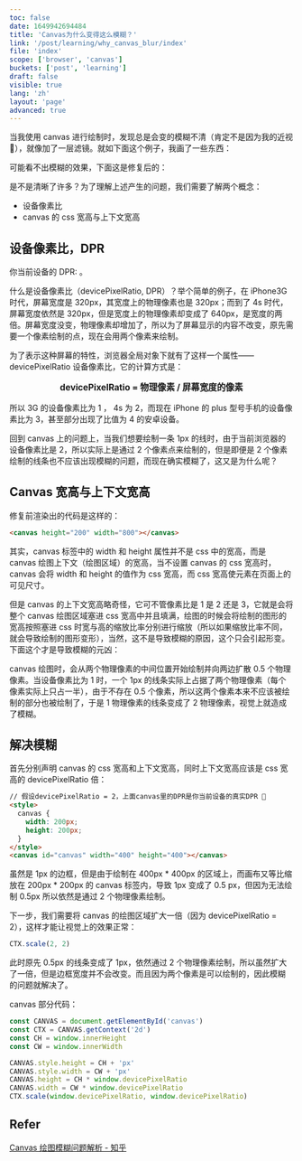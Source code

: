 ```yaml
---
toc: false
date: 1649942694484
title: 'Canvas为什么变得这么模糊？'
link: '/post/learning/why_canvas_blur/index'
file: 'index'
scope: ['browser', 'canvas']
buckets: ['post', 'learning']
draft: false
visible: true
lang: 'zh'
layout: 'page'
advanced: true
---
```


<script setup>
import CanvasBlurExample from './CanvasBlurExample.vue'
import DevicePixelRatio from './DevicePixelRatio.vue'
</script>

当我使用 canvas 进行绘制时，发现总是会变的模糊不清（肯定不是因为我的近视 🤣），就像加了一层滤镜。就如下面这个例子，我画了一些东西：

<CanvasBlurExample/>

可能看不出模糊的效果，下面这是修复后的：

<CanvasBlurExample fixed/>

是不是清晰了许多？为了理解上述产生的问题，我们需要了解两个概念：

- 设备像素比
- canvas 的 css 宽高与上下文宽高

## 设备像素比，DPR

你当前设备的 DPR: <ClientOnly><DevicePixelRatio /></ClientOnly>。

什么是设备像素比（devicePixelRatio, DPR）？举个简单的例子，在 iPhone3G 时代，屏幕宽度是 320px，其宽度上的物理像素也是 320px；而到了 4s 时代，屏幕宽度依然是 320px，但是宽度上的物理像素却变成了 640px，是宽度的两倍。屏幕宽度没变，物理像素却增加了，所以为了屏幕显示的内容不改变，原先需要一个像素绘制的点，现在会用两个像素来绘制。

<CenterImg src="https://res.zrain.fun/images/2022/06/devicePixelRatio-9457e9e1d4e57b9002490854c0de3098.png" alt="devicePixelRatio" zoom="65%" source="https://app.diagrams.net/#R7Zthb%2BIgGMc%2FjS9vaaGt%2BnLqdksuu%2BziJZfcO67FlgxLQ3G6ffqDFq2VLrpkTmrYC4cP8ADP%2F1ctj3QAp8vNd46K7JElmA6Al2wGcDYAwAdjIP8py2ttiYJxbUg5SXSjxjAnb1gbPW1dkQSXrYaCMSpI0TbGLM9xLFo2xDlbt5stGG2PWqAUG4Z5jKhp%2FUMSkdXWERg29gdM0mw7sh%2Fp9S3RtrFeSZmhhK33TPBuAKecMVGXlpsppip427jU%2Fe7fqd1NjONcnNLh708vjdYPb8GP2a%2FNYzgfv6Lsm%2FbyguhKL1hPVrxuI8DZKk%2BwcuIN4GSdEYHnBYpV7VpqLm2ZWFL5zpfFBcvFPVoSquR%2BxJyTNZaBwFzXzdmKV10zIaSCIIS38kXOWb2oBuVNylhKMSpIeROzZVURl1XT%2B0XtWRY7fdfw%2BNU8CKVTRhmv1gBx9SftpeDsGe%2FVwAiOoVzcRAcCc4E370bY3%2BkmgcdsiQWX0%2FF0BxBoKjTr%2FlBLv27I8aF2m%2B1TM9YNkaY13fluBJUFrekH9B0d11dyWVRioteCEbXSSfmMRZxpxVUo57p5yagablLWoY5kseqD%2Bd2LDFKpKahs1VLCySCcHeiRs1xJwbH0gv5VftU4nAkk9t4XmBMZBCXvLMZqjKfGMilzVPxmT%2FWEq0EbTm0C8VOwCo5iFXgmVcG5oBo7qPoPVQTtgmr7he%2Bo6jNVI2AZVSfc4DiqLKcKep5lVAWOqv5T5Y8toyp0VPWfKjiyjKrIoCpSK9oYbMlFi%2FZuvr1b1ih00IEoSfOd8tKgQkhiRG91xZIkiRqmM33QTjDYwELwWXdDBxu3wGQh6mABno2FoWPhQiwEo9FNaBkNZnKoooFsMC0dEe8SAc6TLYTwwjyAE3bgLhl88gUfHk%2BwfHEyGJibYR%2B4K%2F7LrvhDJC5%2FxQO34%2Bj9jiMILMuOAOio6j9VoW1UuZzbFVAV2UaVy7ldAVVD73BvfXGuzKyb46p3XI18y6gy83eOqt5RNfat%2B7Ryx8T6z1Xo2ceVOyl2BVz5wDautgkxx1WfuQLQOq7cabEr4Arax5XLs18BV0FgHVcu034FXIWhdVyZuXa5BqmaDKLnG4i5H4rPfHAMdgDxpT8UQzNN3gBhfuY4ID779JiRM7o8Eh%2FIGS0o3tyqh3FlNHCe6OIspqgsSdwmxT4NwQGqHzlChBPj8eKjmu8pGnYourVxTJEgL233XTLrEeov0%2Bag8vaYkQYKRPL2ZtT2UlbR1R0bXgxfh0cQunwJxFMsDF8Ve7vFd%2BEo3zYPSdfNm0fN4d1%2F" />

为了表示这种屏幕的特性，浏览器全局对象下就有了这样一个属性——devicePixelRatio 设备像素比，它的计算方式是：

<p style="text-align:center;font-size:1.1em;font-weight:bold">devicePixelRatio = 物理像素 / 屏幕宽度的像素</p>

所以 3G 的设备像素比为 1 ， 4s 为 2，而现在 iPhone 的 plus 型号手机的设备像素比为 3，甚至部分出现了比值为 4 的安卓设备。

回到 canvas 上的问题上，当我们想要绘制一条 1px 的线时，由于当前浏览器的设备像素比是 2，所以实际上是通过 2 个像素点来绘制的，但是即便是 2 个像素绘制的线条也不应该出现模糊的问题，而现在确实模糊了，这又是为什么呢？

## Canvas 宽高与上下文宽高

修复前渲染出的代码是这样的：

```html
<canvas height="200" width="800"></canvas>
```

其实，canvas 标签中的 width 和 height 属性并不是 css 中的宽高，而是 canvas 绘图上下文（绘图区域）的宽高，当不设置 canvas 的 css 宽高时，canvas 会将 width 和 height 的值作为 css 宽高，而 css 宽高使元素在页面上的可见尺寸。

但是 canvas 的上下文宽高略奇怪，它可不管像素比是 1 是 2 还是 3，它就是会将整个 canvas 绘图区域塞进 css 宽高中并且填满，绘图的时候会将绘制的图形的宽高按照塞进 css 时宽与高的缩放比率分别进行缩放（所以如果缩放比率不同，就会导致绘制的图形变形），当然，这不是导致模糊的原因，这个只会引起形变。下面这个才是导致模糊的元凶：

canvas 绘图时，会从两个物理像素的中间位置开始绘制并向两边扩散 0.5 个物理像素。当设备像素比为 1 时，一个 1px 的线条实际上占据了两个物理像素（每个像素实际上只占一半），由于不存在 0.5 个像素，所以这两个像素本来不应该被绘制的部分也被绘制了，于是 1 物理像素的线条变成了 2 物理像素，视觉上就造成了模糊。

## 解决模糊

首先分别声明 canvas 的 css 宽高和上下文宽高，同时上下文宽高应该是 css 宽高的 devicePixelRatio 倍：

```html
// 假设devicePixelRatio = 2，上面canvas里的DPR是你当前设备的真实DPR 🙌
<style>
  canvas {
    width: 200px;
    height: 200px;
  }
</style>
<canvas id="canvas" width="400" height="400"></canvas>
```

虽然是 1px 的边框，但是由于绘制在 400px \* 400px 的区域上，而画布又等比缩放在 200px \* 200px 的 canvas 标签内，导致 1px 变成了 0.5 px，但因为无法绘制 0.5px 所以依然是通过 2 个物理像素绘制。

下一步，我们需要将 canvas 的绘图区域扩大一倍（因为 devicePixelRatio = 2），这样才能让视觉上的效果正常：

```javascript
CTX.scale(2, 2)
```

此时原先 0.5px 的线条变成了 1px，依然通过 2 个物理像素绘制，所以虽然扩大了一倍，但是边框宽度并不会改变。而且因为两个像素是可以绘制的，因此模糊 的问题就解决了。

canvas 部分代码：

```javascript
const CANVAS = document.getElementById('canvas')
const CTX = CANVAS.getContext('2d')
const CH = window.innerHeight
const CW = window.innerWidth

CANVAS.style.height = CH + 'px'
CANVAS.style.width = CW + 'px'
CANVAS.height = CH * window.devicePixelRatio
CANVAS.width = CW * window.devicePixelRatio
CTX.scale(window.devicePixelRatio, window.devicePixelRatio)
```

## Refer

[Canvas 绘图模糊问题解析 - 知乎](https://zhuanlan.zhihu.com/p/31426945)
